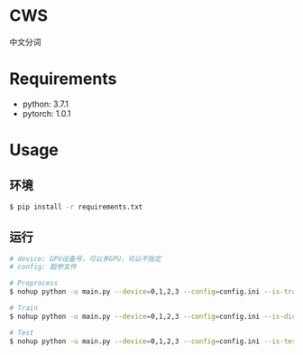 # CWS

中文分词

# Requirements

* python: 3.7.1
* pytorch: 1.0.1

# Usage

## 环境

```sh
$ pip install -r requirements.txt
```

## 运行

```sh
# device: GPU设备号，可以多GPU，可以不指定
# config: 超参文件

# Preprocess
$ nohup python -u main.py --device=0,1,2,3 --config=config.ini --is-train > results/log.create-dict 2>&1 &

# Train
$ nohup python -u main.py --device=0,1,2,3 --config=config.ini --is-dictionary-exist --is-train > results/log.mtl 2>&1 &

# Test
$ nohup python -u main.py --device=0,1,2,3 --config=config.ini --is-test --model-eval-num $num > log.test-$num 2>&1
```
